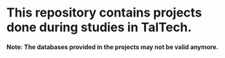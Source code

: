 # This repository contains projects done during studies in TalTech.
#### Note: The databases provided in the projects may not be valid anymore.